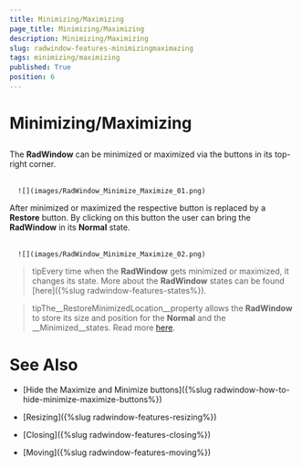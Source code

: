 ```yaml
---
title: Minimizing/Maximizing
page_title: Minimizing/Maximizing
description: Minimizing/Maximizing
slug: radwindow-features-minimizingmaximazing
tags: minimizing/maximizing
published: True
position: 6
---
```


# Minimizing/Maximizing



## 

The __RadWindow__ can be minimized or maximized via the buttons in its top-right corner.




         
      ![](images/RadWindow_Minimize_Maximize_01.png)

After minimized or maximized the respective button is replaced by a __Restore__ button. By clicking on this button the user can bring the __RadWindow__ in its __Normal__ state.




         
      ![](images/RadWindow_Minimize_Maximize_02.png)

>tipEvery time when the __RadWindow__ gets minimized or maximized, it changes its state. More about the __RadWindow__ states can be found [here]({%slug radwindow-features-states%}).

>tipThe__RestoreMinimizedLocation__property allows the __RadWindow__ to store its size and position for the __Normal__ and the __Minimized__states. Read more [here](#Preserving_the_size_and_the_location_of_the_window).

# See Also

 * [Hide the Maximize and Minimize buttons]({%slug radwindow-how-to-hide-minimize-maximize-buttons%})

 * [Resizing]({%slug radwindow-features-resizing%})

 * [Closing]({%slug radwindow-features-closing%})

 * [Moving]({%slug radwindow-features-moving%})
